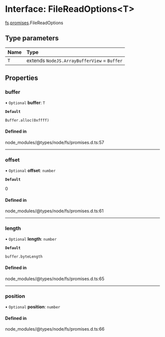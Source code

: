 # Interface: FileReadOptions<T\>

[fs](../modules/fs.md).[promises](../modules/fs.promises.md).FileReadOptions

## Type parameters

| Name | Type |
| :------ | :------ |
| `T` | extends `NodeJS.ArrayBufferView` = `Buffer` |

## Properties

### buffer

• `Optional` **buffer**: `T`

**`Default`**

`Buffer.alloc(0xffff)`

#### Defined in

node_modules/@types/node/fs/promises.d.ts:57

___

### offset

• `Optional` **offset**: `number`

**`Default`**

0

#### Defined in

node_modules/@types/node/fs/promises.d.ts:61

___

### length

• `Optional` **length**: `number`

**`Default`**

`buffer.byteLength`

#### Defined in

node_modules/@types/node/fs/promises.d.ts:65

___

### position

• `Optional` **position**: `number`

#### Defined in

node_modules/@types/node/fs/promises.d.ts:66
